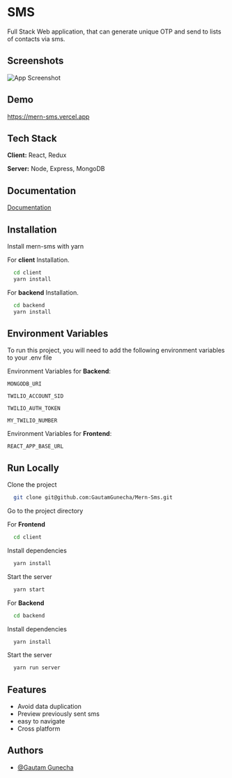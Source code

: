 
# SMS

Full Stack Web application, that can generate unique OTP and send to lists of contacts via sms.

## Screenshots

![App Screenshot](https://via.placeholder.com/468x300?text=App+Screenshot+Here)


## Demo

https://mern-sms.vercel.app
## Tech Stack

**Client:** React, Redux

**Server:** Node, Express, MongoDB


## Documentation

[Documentation](https://linktodocumentation)


## Installation

Install mern-sms with yarn

For **client** Installation.

```bash 
  cd client
  yarn install
```

For **backend** Installation.

```bash 
  cd backend
  yarn install
```
    
## Environment Variables

To run this project, you will need to add the following environment variables to your .env file

Environment Variables for **Backend**:

`MONGODB_URI`

`TWILIO_ACCOUNT_SID`

`TWILIO_AUTH_TOKEN`

`MY_TWILIO_NUMBER`


Environment Variables for **Frontend**:

`REACT_APP_BASE_URL`


## Run Locally

Clone the project

```bash
  git clone git@github.com:GautamGunecha/Mern-Sms.git
```

Go to the project directory

For **Frontend**

```bash
  cd client
```

Install dependencies

```bash
  yarn install
```

Start the server

```bash
  yarn start
```

For **Backend**

```bash
  cd backend
```

Install dependencies

```bash
  yarn install
```

Start the server

```bash
  yarn run server
```


## Features

- Avoid data duplication
- Preview previously sent sms
- easy to navigate
- Cross platform


## Authors

- [@Gautam Gunecha](https://github.com/GautamGunecha)

